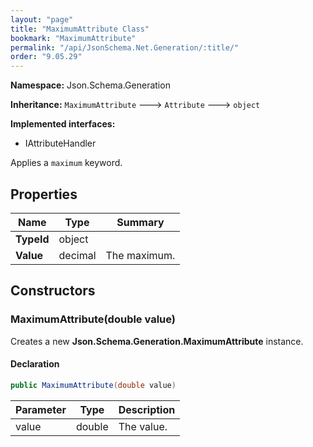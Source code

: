 ```yaml
---
layout: "page"
title: "MaximumAttribute Class"
bookmark: "MaximumAttribute"
permalink: "/api/JsonSchema.Net.Generation/:title/"
order: "9.05.29"
---
```

**Namespace:** Json.Schema.Generation

**Inheritance:**
`MaximumAttribute`
 🡒 
`Attribute`
 🡒 
`object`

**Implemented interfaces:**

- IAttributeHandler

Applies a `maximum` keyword.

## Properties

| Name | Type | Summary |
|---|---|---|
| **TypeId** | object |  |
| **Value** | decimal | The maximum. |

## Constructors

### MaximumAttribute(double value)

Creates a new **Json.Schema.Generation.MaximumAttribute** instance.

#### Declaration

```c#
public MaximumAttribute(double value)
```

| Parameter | Type | Description |
|---|---|---|
| value | double | The value. |


